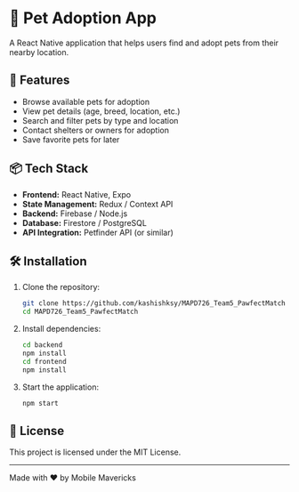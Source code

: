 # 🐾 Pet Adoption App

A React Native application that helps users find and adopt pets from their nearby location.

## 🚀 Features
- Browse available pets for adoption
- View pet details (age, breed, location, etc.)
- Search and filter pets by type and location
- Contact shelters or owners for adoption
- Save favorite pets for later

## 📦 Tech Stack
- **Frontend:** React Native, Expo
- **State Management:** Redux / Context API
- **Backend:** Firebase / Node.js
- **Database:** Firestore / PostgreSQL
- **API Integration:** Petfinder API (or similar)

## 🛠 Installation
1. Clone the repository:
   ```sh
   git clone https://github.com/kashishksy/MAPD726_Team5_PawfectMatch
   cd MAPD726_Team5_PawfectMatch
   ```
2. Install dependencies:
   ```sh
   cd backend
   npm install
   cd frontend
   npm install
   ```
3. Start the application:
   ```sh
   npm start
   ```


## 📄 License
This project is licensed under the MIT License.

---
Made with ❤️ by Mobile Mavericks

